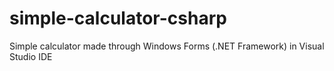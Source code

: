 # simple-calculator-csharp
Simple calculator made through Windows Forms (.NET Framework) in Visual Studio IDE
